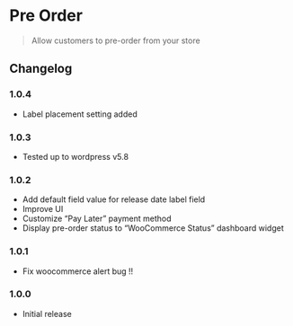 # Pre Order

> Allow customers to pre-order from your store

## Changelog

### 1.0.4

- Label placement setting added

### 1.0.3

- Tested up to wordpress v5.8

### 1.0.2

- Add default field value for release date label field
- Improve UI
- Customize “Pay Later” payment method
- Display pre-order status to “WooCommerce Status” dashboard widget

### 1.0.1

- Fix woocommerce alert bug !!

### 1.0.0

- Initial release
